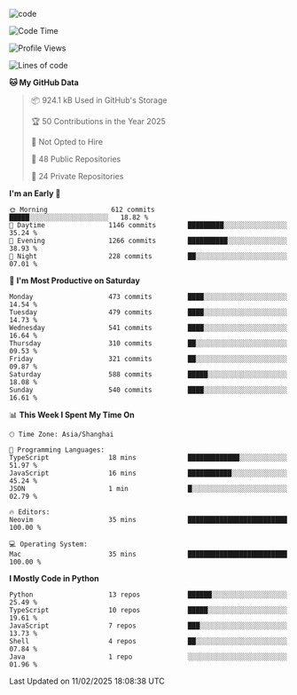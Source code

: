 
<!--
**liuyaanng/liuyaanng** is a ✨ _special_ ✨ repository because its `README.md` (this file) appears on your GitHub profile.

Here are some ideas to get you started:

- 🔭 I’m currently working on ...
- 🌱 I’m currently learning ...
- 👯 I’m looking to collaborate on ...
- 🤔 I’m looking for help with ...
- 💬 Ask me about ...
- 📫 How to reach me: ...
- 😄 Pronouns: ...
- ⚡ Fun fact: ...
-->


![code](https://cdn.jsdelivr.net/gh/liuyaanng/liuyaanng@1.0/code.gif) 

<!--START_SECTION:waka-->
![Code Time](http://img.shields.io/badge/Code%20Time-1%2C196%20hrs%2055%20mins-blue)

![Profile Views](http://img.shields.io/badge/Profile%20Views-0-blue)

![Lines of code](https://img.shields.io/badge/From%20Hello%20World%20I%27ve%20Written-19.7%20million%20lines%20of%20code-blue)

**🐱 My GitHub Data** 

> 📦 924.1 kB Used in GitHub's Storage 
 > 
> 🏆 50 Contributions in the Year 2025
 > 
> 🚫 Not Opted to Hire
 > 
> 📜 48 Public Repositories 
 > 
> 🔑 24 Private Repositories 
 > 
**I'm an Early 🐤** 

```text
🌞 Morning                612 commits         █████░░░░░░░░░░░░░░░░░░░░   18.82 % 
🌆 Daytime                1146 commits        █████████░░░░░░░░░░░░░░░░   35.24 % 
🌃 Evening                1266 commits        ██████████░░░░░░░░░░░░░░░   38.93 % 
🌙 Night                  228 commits         ██░░░░░░░░░░░░░░░░░░░░░░░   07.01 % 
```
📅 **I'm Most Productive on Saturday** 

```text
Monday                   473 commits         ████░░░░░░░░░░░░░░░░░░░░░   14.54 % 
Tuesday                  479 commits         ████░░░░░░░░░░░░░░░░░░░░░   14.73 % 
Wednesday                541 commits         ████░░░░░░░░░░░░░░░░░░░░░   16.64 % 
Thursday                 310 commits         ██░░░░░░░░░░░░░░░░░░░░░░░   09.53 % 
Friday                   321 commits         ██░░░░░░░░░░░░░░░░░░░░░░░   09.87 % 
Saturday                 588 commits         █████░░░░░░░░░░░░░░░░░░░░   18.08 % 
Sunday                   540 commits         ████░░░░░░░░░░░░░░░░░░░░░   16.61 % 
```


📊 **This Week I Spent My Time On** 

```text
🕑︎ Time Zone: Asia/Shanghai

💬 Programming Languages: 
TypeScript               18 mins             █████████████░░░░░░░░░░░░   51.97 % 
JavaScript               16 mins             ███████████░░░░░░░░░░░░░░   45.24 % 
JSON                     1 min               █░░░░░░░░░░░░░░░░░░░░░░░░   02.79 % 

🔥 Editors: 
Neovim                   35 mins             █████████████████████████   100.00 % 

💻 Operating System: 
Mac                      35 mins             █████████████████████████   100.00 % 
```

**I Mostly Code in Python** 

```text
Python                   13 repos            ██████░░░░░░░░░░░░░░░░░░░   25.49 % 
TypeScript               10 repos            █████░░░░░░░░░░░░░░░░░░░░   19.61 % 
JavaScript               7 repos             ███░░░░░░░░░░░░░░░░░░░░░░   13.73 % 
Shell                    4 repos             ██░░░░░░░░░░░░░░░░░░░░░░░   07.84 % 
Java                     1 repo              ░░░░░░░░░░░░░░░░░░░░░░░░░   01.96 % 
```




 Last Updated on 11/02/2025 18:08:38 UTC
<!--END_SECTION:waka-->
